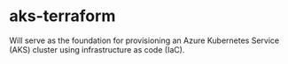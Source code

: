 # aks-terraform
Will serve as the foundation for provisioning an Azure Kubernetes Service (AKS) cluster using infrastructure as code (IaC).
